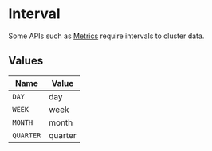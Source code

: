 # Interval

Some APIs such as <a href="https://dev.chartmogul.com/reference/endpoint-overview-metrics-api">Metrics</a> require intervals to cluster data.


## Values

| Name      | Value     |
| --------- | --------- |
| `DAY`     | day       |
| `WEEK`    | week      |
| `MONTH`   | month     |
| `QUARTER` | quarter   |